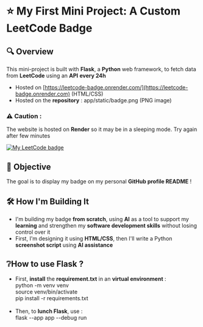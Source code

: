 # ⭐ My First Mini Project: **A Custom LeetCode Badge**

## 🔍 Overview
This mini-project is built with **Flask**, a **Python** web framework, to fetch data from **LeetCode** using an **API** **every 24h**
- Hosted on [https://leetcode-badge.onrender.com/](https://leetcode-badge.onrender.com) (HTML/CSS)
- Hosted on the **repository** : app/static/badge.png (PNG image)
### ⚠️ Caution :
The website is hosted on **Render** so it may be in a sleeping mode. Try again after few minutes
  
[![My LeetCode badge](https://raw.githubusercontent.com/Younesdjzz/leetcode-badge/main/app/static/badge.png)](https://leetcode.com/u/Younesdjzz/)

## 🎯 Objective
The goal is to display my badge on my personal **GitHub profile README** !

## 🛠️ How I'm Building It
- I'm building my badge **from scratch**, using **AI** as a tool to support my **learning** and strengthen my **software development skills** without losing control over it
- First, I'm designing it using **HTML/CSS**, then I'll write a Python **screenshot script** using **AI assistance**

## ❔How to use Flask ?
- First, **install** the **requirement.txt** in an **virtual environment** : <br>
python -m venv venv <br>
source venv/bin/activate <br>
pip install -r requirements.txt <br><br>
- Then, to **lunch Flask**, use : <br>
flask --app app --debug run
